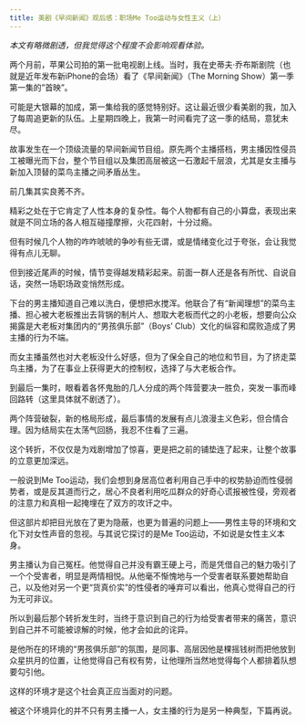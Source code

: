 ```yaml
---
title: 美剧《早间新闻》观后感：职场Me Too运动与女性主义（上）
---
```


*本文有略微剧透，但我觉得这个程度不会影响观看体验。*

两个月前，苹果公司拍的第一批电视剧上线。当时，我在史蒂夫·乔布斯剧院（也就是近年发布新iPhone的会场）看了《早间新闻》（The Morning Show）第一季第一集的”首映”。

可能是大银幕的加成，第一集给我的感觉特别好。这让最近很少看美剧的我，加入了每周追更新的队伍。上星期四晚上，我第一时间看完了这一季的结局，意犹未尽。

故事发生在一个顶级流量的早间新闻节目组。原先两个主播搭档，男主播因性侵员工被曝光而下台，整个节目组以及集团高层被这一石激起千层浪，尤其是女主播与新加入顶替的菜鸟主播之间矛盾丛生。

前几集其实良莠不齐。

精彩之处在于它肯定了人性本身的复杂性。每个人物都有自己的小算盘，表现出来就是不同立场的各人相互碰撞摩擦，火花四射，十分过瘾。

但有时候几个人物的咋咋唬唬的争吵有些无谓，或是情绪变化过于夸张，会让我觉得有点儿无聊。

但到接近尾声的时候，情节变得越发精彩起来。前面一群人还是各有所忧、自说自话，突然一场职场政变悄然形成。

下台的男主播知道自己难以洗白，便想把水搅浑。他联合了有“新闻理想”的菜鸟主播、担心被大老板推出去背锅的制片人、想取大老板而代之的小老板，想要向公众揭露是大老板对集团内的“男孩俱乐部”（Boys’ Club）文化的纵容和腐败造成了男主播的行为不端。

而女主播虽然也对大老板没什么好感，但为了保全自己的地位和节目，为了挤走菜鸟主播，为了在事业上获得更大的控制权，选择了与大老板合作。



到最后一集时，眼看着各怀鬼胎的几人分成的两个阵营要决一胜负，突发一事而峰回路转（这里具体就不剧透了）。

两个阵营破裂，新的格局形成，最后事情的发展有点儿浪漫主义色彩，但合情合理。因为结局实在太荡气回肠，我忍不住看了三遍。

这个转折，不仅仅是为戏剧增加了惊喜，更是把之前的铺垫连了起来，让整个故事的立意更加深远。

一般说到Me Too运动，我们会想到身居高位者利用自己手中的权势胁迫而性侵弱势者，或是反其道而行之，居心不良者利用吃瓜群众的好奇心谎报被性侵，旁观者的注意力和真相一起掩埋在了双方的攻讦之中。

但这部片却把目光放在了更为隐蔽，也更为普遍的问题上——男性主导的环境和文化下对女性声音的忽视。与其说它探讨的是Me Too运动，不如说是女性主义本身。

男主播认为自己冤枉。他觉得自己并没有霸王硬上弓，而是凭借自己的魅力吸引了一个个受害者，明显是两情相悦。从他毫不惭愧地与一个受害者联系要她帮助自己，以及他对另一个更“货真价实”的性侵者的唾弃可以看出，他真心觉得自己的行为无可非议。

所以到最后那个转折发生时，当终于意识到自己的行为给受害者带来的痛苦，意识到自己并不可能被谅解的时候，他才会如此的诧异。

是他所在的环境的“男孩俱乐部”的氛围，是同事、高层因他是棵摇钱树而把他放到众星拱月的位置，让他觉得自己有权有势，让他理所当然地觉得每个人都排着队想要勾引他。

这样的环境才是这个社会真正应当面对的问题。

被这个环境异化的并不只有男主播一人，女主播的行为是另一种典型，下篇再说。
